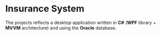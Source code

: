 # Insurance System

The projects reflects a desktop application written in **C#** (**WPF** library + **MVVM** architecture) and using the **Oracle** database.